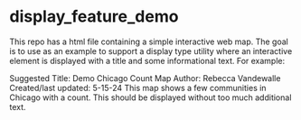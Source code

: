 # display_feature_demo

This repo has a html file containing a simple interactive web map. The goal is to use as an example to support a display type utility where an interactive element is displayed with a title and some informational text. For example:

Suggested Title: Demo Chicago Count Map
Author: Rebecca Vandewalle
Created/last updated: 5-15-24
This map shows a few communities in Chicago with a count. This should be displayed without too much additional text.
